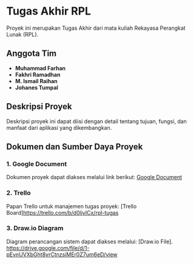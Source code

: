 # Tugas Akhir RPL

Proyek ini merupakan Tugas Akhir dari mata kuliah Rekayasa Perangkat Lunak (RPL).

## Anggota Tim
- **Muhammad Farhan**
- **Fakhri Ramadhan**
- **M. Ismail Raihan**
- **Johanes Tumpal**

## Deskripsi Proyek
Deskripsi proyek ini dapat diisi dengan detail tentang tujuan, fungsi, dan manfaat dari aplikasi yang dikembangkan.

## Dokumen dan Sumber Daya Proyek

### 1. Google Document
Dokumen proyek dapat diakses melalui link berikut:
[Google Document](https://docs.google.com/document/d/1k8SGkvsEZZpG65RKhkfaWbOpMn_BX52wUfQeTXh1-Cw/edit?usp=sharing)

### 2. Trello
Papan Trello untuk manajemen tugas proyek:
[Trello Board]https://trello.com/b/d0ljvICx/rpl-tugas

### 3. Draw.io Diagram
Diagram perancangan sistem dapat diakses melalui:
[Draw.io File]. https://drive.google.com/file/d/1-pEvnUVXbGht8vrCtnzsiMEr0Z7um6eD/view
